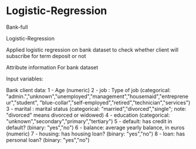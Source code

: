 # Logistic-Regression
Bank-full

Logistic-Regression

Applied logistic regression on bank dataset to check whether client will subscribe for term deposit or not

Attribute information For bank dataset

Input variables:

Bank client data:
1 - Age (numeric) 2 - job : Type of job (categorical: "admin.","unknown","unemployed","management","housemaid","entrepreneur","student", "blue-collar","self-employed","retired","technician","services") 3 - marital : marital status (categorical: "married","divorced","single"; note: "divorced" means divorced or widowed) 4 - education (categorical: "unknown","secondary","primary","tertiary") 5 - default: has credit in default? (binary: "yes","no") 6 - balance: average yearly balance, in euros (numeric) 7 - housing: has housing loan? (binary: "yes","no") 8 - loan: has personal loan? (binary: "yes","no")
